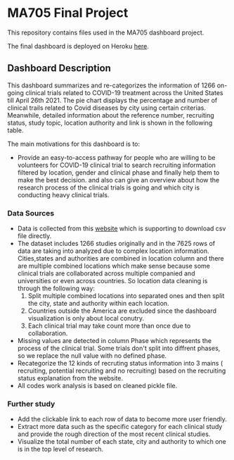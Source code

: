 # MA705 Final Project

This repository contains files used in the MA705 dashboard project.

The final dashboard is deployed on Heroku [here](https://volunteer-covid-clinical-trial.herokuapp.com/).

## Dashboard Description

This dashboard summarizes and re-categorizes the information of 1266 on-going clinical trials related to COVID-19 treatment across the United States till April 26th 2021. The pie chart displays the percentage and number of clinical trails related to Covid diseases by city using certain criterias. Meanwhile, detailed information about the reference number, recruiting status, study topic, location authority and link is shown in the following table.

The main motivations for this dashboard is to:
 - Provide an easy-to-access pathway for people who are willing to be volunteers for COVID-19 clinical trial  to search recruiting information filtered by location, gender and clinical phase and finally help them to make the best decision.
and also can give an overview about how the research process of the clinical trials is going and which city is conducting heavy clinical trials. 

### Data Sources

- Data is collected from this [website](https://clinicaltrials.gov/) which is supporting to download csv file directly. 
- The dataset includes 1266 studies originally and in the 7625 rows of data are taking into analyzed due to complex location information. Cities,states and authorities are combined in location column and there are multiple combined locations which make sense because some clinical trials are collaborated across multiple companied and universities or even across countries. So location data cleaning is through the following way:
   1. Split multiple combined locations into separated ones and then split the city, state and authority within each location.
   2. Countries outside the America are excluded since the dashboard visualization is only about local conutry. 
   3. Each clinical trial may take count more than once due to collaboration.
- Missing values are detected in column Phase which represents the process of the clinical trial. Some trials don't split into diffrent phases, so we replace the null value with no defined phase.
- Recategorize the 12 kinds of recruting status information into 3 mains ( recruiting, potential recruiting and no recruiting) based on the recruiting status explanation from the website.
- All codes work analysis is based on cleaned pickle file.

### Further study
- Add the clickable link to each row of data to become more user friendly.
- Extract more data such as the specific category for each clinical study and provide the rough direction of the most recent clinical studies.
- Visualize the total number of each state, city and authority to which one is in the top level of research.

